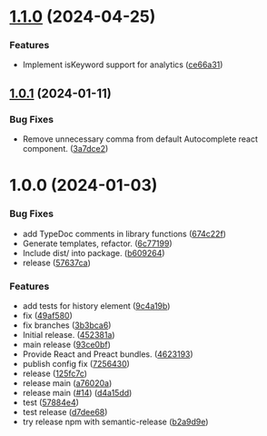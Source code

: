 # [1.1.0](https://github.com/Nosto/nosto-autocomplete/compare/v1.0.1...v1.1.0) (2024-04-25)


### Features

* Implement isKeyword support for analytics ([ce66a31](https://github.com/Nosto/nosto-autocomplete/commit/ce66a31cbbad65ede7bc4b37bbc7f084c7216fd0))

## [1.0.1](https://github.com/Nosto/nosto-autocomplete/compare/v1.0.0...v1.0.1) (2024-01-11)


### Bug Fixes

* Remove unnecessary comma from default Autocomplete react component. ([3a7dce2](https://github.com/Nosto/nosto-autocomplete/commit/3a7dce2dba0295658b59ec034fe5c12603b50afa))

# 1.0.0 (2024-01-03)


### Bug Fixes

* add TypeDoc comments in library functions ([674c22f](https://github.com/Nosto/nosto-autocomplete/commit/674c22fd110edd4c1ee7c0a7f16cefc10f91b8ab))
* Generate templates, refactor. ([6c77199](https://github.com/Nosto/nosto-autocomplete/commit/6c77199bf1faae68c43913a7b2bf2ce73cf5cd23))
* Include dist/ into package. ([b609264](https://github.com/Nosto/nosto-autocomplete/commit/b60926447e109651da80476ad66298167847eca8))
* release ([57637ca](https://github.com/Nosto/nosto-autocomplete/commit/57637ca8b5c1b40f1212019c2b70c17f4df067ae))


### Features

* add tests for history element ([9c4a19b](https://github.com/Nosto/nosto-autocomplete/commit/9c4a19be162e43837ef368fee404764abcb031ad))
* fix ([49af580](https://github.com/Nosto/nosto-autocomplete/commit/49af58056d97e3ca8bdd6feed7cf90c596aabb22))
* fix branches ([3b3bca6](https://github.com/Nosto/nosto-autocomplete/commit/3b3bca62016ffebe0317423f7a5c06bddf665fbf))
* Initial release. ([452381a](https://github.com/Nosto/nosto-autocomplete/commit/452381abc10e05fa8600940a6e823effad9382e8))
* main release ([93ce0bf](https://github.com/Nosto/nosto-autocomplete/commit/93ce0bf4d0a7e365d84bfdfb34619fde93d75429))
* Provide React and Preact bundles. ([4623193](https://github.com/Nosto/nosto-autocomplete/commit/46231934c9ca8bf1b914d1c30d1518e9d5c65f1c))
* publish config fix ([7256430](https://github.com/Nosto/nosto-autocomplete/commit/72564306b773c7d89e3642167619b025465fb423))
* release ([125fc7c](https://github.com/Nosto/nosto-autocomplete/commit/125fc7c7be59ce19065ec1128d662945fb802428))
* release main ([a76020a](https://github.com/Nosto/nosto-autocomplete/commit/a76020aa32f1b1b539b4b48cf2c8c8e02bb889b2))
* release main ([#14](https://github.com/Nosto/nosto-autocomplete/issues/14)) ([d4a15dd](https://github.com/Nosto/nosto-autocomplete/commit/d4a15dd4ae346d6a1004fc79e8d78aaddcba9ee7))
* test ([57884e4](https://github.com/Nosto/nosto-autocomplete/commit/57884e4f73b851d0013f0f6258bb99fe7200f80f))
* test release ([d7dee68](https://github.com/Nosto/nosto-autocomplete/commit/d7dee68ac4f553677f8fdabe943bedd0c947e4f9))
* try release npm with semantic-release ([b2a9d9e](https://github.com/Nosto/nosto-autocomplete/commit/b2a9d9eb64bcf579c6336034eb96f84e84dcce78))
